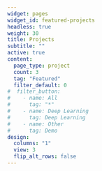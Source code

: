 ```yaml
---
widget: pages
widget_id: featured-projects
headless: true
weight: 30
title: Projects
subtitle: ""
active: true
content:
  page_type: project
  count: 3
  tag: "Featured"
  filter_default: 0
#  filter_button:
#    - name: All
#      tag: "*"
#    - name: Deep Learning
#      tag: Deep Learning
#    - name: Other
#      tag: Demo
design:
  columns: "1"
  view: 3
  flip_alt_rows: false
---
```

